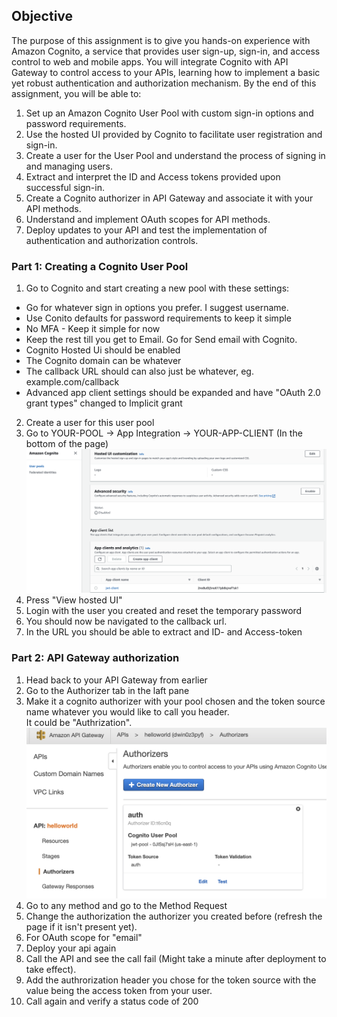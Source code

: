 ## Objective
The purpose of this assignment is to give you hands-on experience with Amazon Cognito, a service that provides user sign-up, sign-in, and access control to web and mobile apps. You will integrate Cognito with API Gateway to control access to your APIs, learning how to implement a basic yet robust authentication and authorization mechanism. By the end of this assignment, you will be able to:

1. Set up an Amazon Cognito User Pool with custom sign-in options and password requirements.
2. Use the hosted UI provided by Cognito to facilitate user registration and sign-in.
3. Create a user for the User Pool and understand the process of signing in and managing users.
4. Extract and interpret the ID and Access tokens provided upon successful sign-in.
5. Create a Cognito authorizer in API Gateway and associate it with your API methods.
6. Understand and implement OAuth scopes for API methods.
7. Deploy updates to your API and test the implementation of authentication and authorization controls.

### Part 1: Creating a Cognito User Pool
1. Go to Cognito and start creating a new pool with these settings:
- Go for whatever sign in options you prefer. I suggest username.
- Use Conito defaults for password requirements to keep it simple
- No MFA - Keep it simple for now
- Keep the rest till you get to Email. Go for Send email with Cognito.
- Cognito Hosted Ui should be enabled
- The Cognito domain can be whatever
- The callback URL should can also just be whatever, eg. example.com/callback
- Advanced app client settings should be expanded and have "OAuth 2.0 grant types" changed to Implicit grant
2. Create a user for this user pool
3. Go to YOUR-POOL -> App Integration -> YOUR-APP-CLIENT (In the bottom of the page)
![alt text](https://github.com/VictorBusk/AWS-workshop/blob/main/Images/cognito.png)
4. Press "View hosted UI"
5. Login with the user you created and reset the temporary password
6. You should now be navigated to the callback url.
7. In the URL you should be able to extract and ID- and Access-token

### Part 2: API Gateway authorization
1. Head back to your API Gateway from earlier
2. Go to the Authorizer tab in the laft pane
3. Make it a cognito authorizer with your pool chosen and the token source name whatever you would like to call you header.  
It could be "Authrization".
![alt text](https://github.com/VictorBusk/AWS-workshop/blob/main/Images/auth.png)
4. Go to any method and go to the Method Request
5. Change the authorization the authorizer you created before (refresh the page if it isn't present yet).
6. For OAuth scope for "email"
7. Deploy your api again
8. Call the API and see the call fail (Might take a minute after deployment to take effect).
9. Add the authrorization header you chose for the token source with the value being the access token from your user.
10. Call again and verify a status code of 200